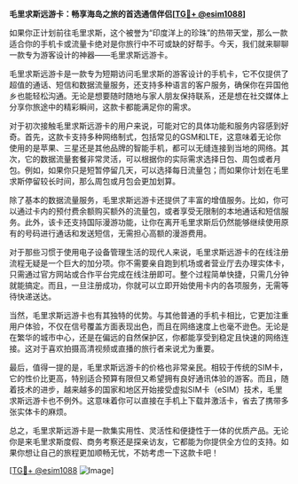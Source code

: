 **毛里求斯远游卡：畅享海岛之旅的首选通信伴侣[[TG💪+ @esim1088](https://t.me/s/esim1088)]**

如果你正计划前往毛里求斯，这个被誉为“印度洋上的珍珠”的热带天堂，那么一款适合你的手机卡或流量卡绝对是你旅行中不可或缺的好帮手。今天，我们就来聊聊一款专为游客设计的神器——毛里求斯远游卡。

毛里求斯远游卡是一款专为短期访问毛里求斯的游客设计的手机卡，它不仅提供了超值的通话、短信和数据流量服务，还支持多种语言的客户服务，确保你在异国他乡也能轻松沟通。无论是想要随时随地与家人朋友保持联系，还是想在社交媒体上分享你旅途中的精彩瞬间，这款卡都能满足你的需求。

对于初次接触毛里求斯远游卡的用户来说，可能对它的具体功能和服务内容感到好奇。首先，这款卡支持多种网络制式，包括常见的GSM和LTE，这意味着无论你使用的是苹果、三星还是其他品牌的智能手机，都可以无缝连接到当地的网络。其次，它的数据流量套餐非常灵活，可以根据你的实际需求选择日包、周包或者月包。例如，如果你只是短暂停留几天，可以选择每日流量包；而如果你计划在毛里求斯停留较长时间，那么周包或月包会更加划算。

除了基本的数据流量服务，毛里求斯远游卡还提供了丰富的增值服务。比如，你可以通过卡内的预付费余额购买额外的流量包，或者享受无限制的本地通话和短信服务。此外，该卡还支持国际漫游功能，让你在离开毛里求斯后仍然能够继续使用原有的号码进行通话和发送短信，无需担心高额的漫游费用。

对于那些习惯于使用电子设备管理生活的现代人来说，毛里求斯远游卡的在线注册流程无疑是一个巨大的加分项。你不需要亲自跑到机场或者营业厅去办理实体卡，只需通过官方网站或合作平台完成在线注册即可。整个过程简单快捷，只需几分钟就能搞定。而且，一旦注册成功，你就可以立即开始使用卡内的各项服务，无需等待快递送达。

当然，毛里求斯远游卡也有其独特的优势。与其他普通的手机卡相比，它更加注重用户体验，不仅在信号覆盖方面表现出色，而且在网络速度上也毫不逊色。无论是在繁华的城市中心，还是在偏远的自然保护区，你都能享受到稳定且快速的网络连接。这对于喜欢拍摄高清视频或直播的旅行者来说尤为重要。

最后，值得一提的是，毛里求斯远游卡的价格也非常亲民。相较于传统的SIM卡，它的性价比更高，特别适合预算有限但又希望拥有良好通讯体验的游客。而且，随着技术的进步，越来越多的国家和地区开始接受虚拟SIM卡（eSIM）技术，毛里求斯远游卡也不例外。这意味着你可以直接在手机上下载并激活卡，省去了携带多张实体卡的麻烦。

总之，毛里求斯远游卡是一款集实用性、灵活性和便捷性于一体的优质产品。无论你是来毛里求斯度假、商务考察还是探亲访友，它都能为你提供全方位的支持。如果你想让自己的旅程更加顺畅无忧，不妨考虑一下这款卡吧！

[[TG💪+ @esim1088](https://t.me/s/esim1088) ![Image](https://i.postimg.cc/4NQfJmqS/Snipaste-2025-05-13-00-14-12.png)]